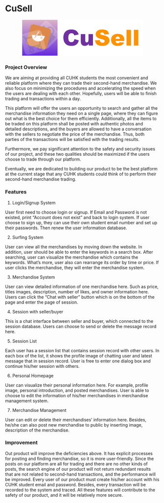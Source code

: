 # CuSell

<div align="center">
<img src="./static/pic/Icon.png" height=120>
<img src="./static/pic/CuSell.png" height=120>
</div>

### Project Overview

We are aiming at providing all CUHK students the most convenient and reliable platform where they can trade their second-hand merchandise. We also focus on minimizing the procedures and accelerating the speed when the users are dealing with each other. Hopefully, users will be able to finish trading and transactions within a day.

This platform will offer the users an opportunity to search and gather all the merchandise information they need on a single page, where they can figure out what is the best choice for them efficiently. Additionally, all the items to be traded on this platform shall be posted with authentic photos and detailed descriptions, and the buyers are allowed to have a conversation with the sellers to negotiate the price of the merchandise. Thus, both parties of the transactions will be satisfied with the trading results.

Furthermore, we pay significant attention to the safety and security issues of our project, and these two qualities should be maximized if the users choose to trade through our platform.

Eventually, we are dedicated to building our product to be the best platform at the current stage that any CUHK students could think of to perform their second-hand merchandise trading.

### Features

1. Login/Signup System

User first need to choose login or signup. If Email and Password is not existed, print “Account does not exist” and back to login system. If user choose to sign up, they can use their own student email number and set up their passwords. Then renew the user information database.

2. Surfing System

User can view all the merchandises by moving down the website. In addition, user should be able to enter the keywords in a search box. After searching, user can visualize the merchandise which contains the keywords. What’s more, user also can rearrange its order by time or price. If user clicks the merchandise, they will enter the merchandise system.

3. Merchandise System

User can view detailed information of one merchandise here. Such as price, titles images, description, number of likes, and owner information here. Users can click the “Chat with seller” button which is on the bottom of the page and enter the page of session.

4. Session with seller/buyer

This is a chat interface between seller and buyer, which connected to the session database. Users can choose to send or delete the message record here.

5. Session List

Each user has a session list that contains session record with other users. In each box of the list, it shows the profile image of chatting user and latest message that in session record. User is free to enter one dialog box and continue his/her session with others.

6. Personal Homepage

User can visualize their personal information here. For example, profile image, personal introduction, and posted merchandises. User is able to choose to edit the information of his/her merchandises in merchandise management system.

7. Merchandise Management

User can edit or delete their merchandises’ information here. Besides, he/she can also post new merchandise to public by inserting image, description of the merchandise.

### Improvement

Out product will improve the deficiencies above. It has explicit processes for posting and finding merchandise, so it is more user-friendly. Since the posts on our platform are all for trading and there are no other kinds of posts, the search engine of our product will not return redundant results that are not related to second-hand transactions, and the performance will be improved. Every user of our product must create his/her account with his CUHK student email and password. Besides, every transaction will be recorded to the system and traced. All these features will contribute to the safety of our product, and it will be relatively more secure.
